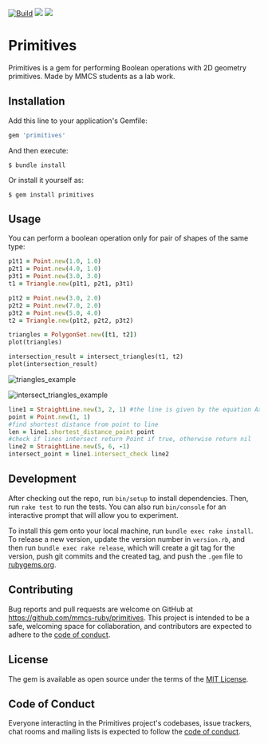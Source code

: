 [![Build](https://github.com/mmcs-ruby/primitives/actions/workflows/main.yml/badge.svg)](https://github.com/mmcs-ruby/primitives/actions/workflows/main.yml)
<a href="https://codeclimate.com/github/mmcs-ruby/primitives/maintainability"><img src="https://api.codeclimate.com/v1/badges/d424b22ca6482d937001/maintainability" /></a>
<a href="https://codeclimate.com/github/mmcs-ruby/primitives/test_coverage"><img src="https://api.codeclimate.com/v1/badges/d424b22ca6482d937001/test_coverage" /></a>

# Primitives

Primitives is a gem for performing Boolean operations with
2D geometry primitives. Made by MMCS students as a lab work.

## Installation

Add this line to your application's Gemfile:

```ruby
gem 'primitives'
```

And then execute:

    $ bundle install

Or install it yourself as:

    $ gem install primitives

## Usage

You can perform a boolean operation only for pair of shapes of the same type:

```ruby
p1t1 = Point.new(1.0, 1.0)
p2t1 = Point.new(4.0, 1.0)
p3t1 = Point.new(3.0, 3.0)
t1 = Triangle.new(p1t1, p2t1, p3t1)

p1t2 = Point.new(3.0, 2.0)
p2t2 = Point.new(7.0, 2.0)
p3t2 = Point.new(5.0, 4.0)
t2 = Triangle.new(p1t2, p2t2, p3t2)

triangles = PolygonSet.new([t1, t2])
plot(triangles)

intersection_result = intersect_triangles(t1, t2)
plot(intersection_result)
```

![triangles_example](docs/images/triangles_example.png)

![intersect_triangles_example](docs/images/intersect_triangles_example.png)

 ```ruby
line1 = StraightLine.new(3, 2, 1) #the line is given by the equation Ax + By + C = 0
point = Point.new(1, 1)
#find shortest distance from point to line
len = line1.shortest_distance_point point
#check if lines intersect return Point if true, otherwise return nil
line2 = StraightLine.new(5, 6, -1)
intersect_point = line1.intersect_check line2
```
## Development

After checking out the repo, run `bin/setup` to install dependencies. Then, run `rake test` to run the tests. You can also run `bin/console` for an interactive prompt that will allow you to experiment.

To install this gem onto your local machine, run `bundle exec rake install`. To release a new version, update the version number in `version.rb`, and then run `bundle exec rake release`, which will create a git tag for the version, push git commits and the created tag, and push the `.gem` file to [rubygems.org](https://rubygems.org).

## Contributing

Bug reports and pull requests are welcome on GitHub at https://github.com/mmcs-ruby/primitives. This project is intended to be a safe, welcoming space for collaboration, and contributors are expected to adhere to the [code of conduct](https://github.com/mmcs-ruby/primitives/blob/master/CODE_OF_CONDUCT.md).

## License

The gem is available as open source under the terms of the [MIT License](https://opensource.org/licenses/MIT).

## Code of Conduct

Everyone interacting in the Primitives project's codebases, issue trackers, chat rooms and mailing lists is expected to follow the [code of conduct](https://github.com/mmcs-ruby/primitives/blob/master/CODE_OF_CONDUCT.md).
